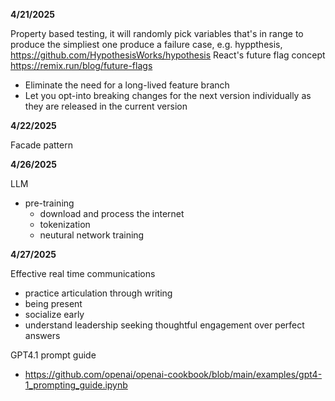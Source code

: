 **4/21/2025**

Property based testing, it will randomly pick variables that's in range to produce the simpliest one produce a failure case, e.g. hyppthesis, https://github.com/HypothesisWorks/hypothesis
React's future flag concept https://remix.run/blog/future-flags
- Eliminate the need for a long-lived feature branch
- Let you opt-into breaking changes for the next version individually as they are released in the current version

**4/22/2025**

Facade pattern

**4/26/2025**

LLM 
- pre-training
    - download and process the internet
    - tokenization
    - neutural network training  


**4/27/2025**

Effective real time communications
- practice articulation through writing
- being present
- socialize early
- understand leadership seeking thoughtful engagement over perfect answers

GPT4.1 prompt guide
- https://github.com/openai/openai-cookbook/blob/main/examples/gpt4-1_prompting_guide.ipynb